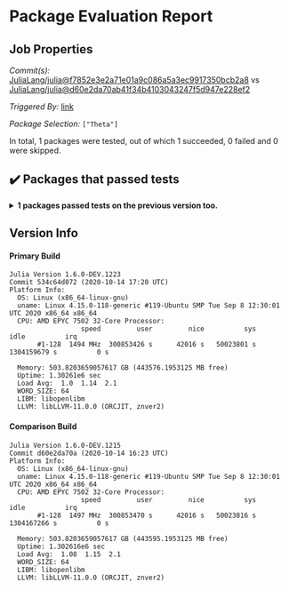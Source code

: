 # Package Evaluation Report

## Job Properties

*Commit(s):* [JuliaLang/julia@f7852e3e2a71e01a9c086a5a3ec9917350bcb2a8](https://github.com/JuliaLang/julia/commit/f7852e3e2a71e01a9c086a5a3ec9917350bcb2a8) vs [JuliaLang/julia@d60e2da70ab41f34b4103043247f5d947e228ef2](https://github.com/JuliaLang/julia/commit/d60e2da70ab41f34b4103043247f5d947e228ef2)

*Triggered By:* [link](https://github.com/JuliaLang/julia/pull/37884#issuecomment-708543410)

*Package Selection:* `["Theta"]`

In total, 1 packages were tested, out of which 1 succeeded, 0 failed and 0 were skipped.


## :heavy_check_mark: Packages that passed tests

<details><summary><strong>1 packages passed tests on the previous version too.</strong></summary>
<p>

- [Theta v0.1.1](logs/Theta/1.6.0-DEV-534c64d072.log)

</p>
</details>


## Version Info

#### Primary Build

```
Julia Version 1.6.0-DEV.1223
Commit 534c64d072 (2020-10-14 17:20 UTC)
Platform Info:
  OS: Linux (x86_64-linux-gnu)
  uname: Linux 4.15.0-118-generic #119-Ubuntu SMP Tue Sep 8 12:30:01 UTC 2020 x86_64 x86_64
  CPU: AMD EPYC 7502 32-Core Processor: 
                  speed         user         nice          sys         idle          irq
       #1-128  1494 MHz  300853426 s      42016 s   50023801 s  1304159679 s          0 s
       
  Memory: 503.8203659057617 GB (443576.1953125 MB free)
  Uptime: 1.30261e6 sec
  Load Avg:  1.0  1.14  2.1
  WORD_SIZE: 64
  LIBM: libopenlibm
  LLVM: libLLVM-11.0.0 (ORCJIT, znver2)

```

#### Comparison Build

```
Julia Version 1.6.0-DEV.1215
Commit d60e2da70a (2020-10-14 16:23 UTC)
Platform Info:
  OS: Linux (x86_64-linux-gnu)
  uname: Linux 4.15.0-118-generic #119-Ubuntu SMP Tue Sep 8 12:30:01 UTC 2020 x86_64 x86_64
  CPU: AMD EPYC 7502 32-Core Processor: 
                  speed         user         nice          sys         idle          irq
       #1-128  1497 MHz  300853470 s      42016 s   50023816 s  1304167266 s          0 s
       
  Memory: 503.8203659057617 GB (443595.1953125 MB free)
  Uptime: 1.302616e6 sec
  Load Avg:  1.08  1.15  2.1
  WORD_SIZE: 64
  LIBM: libopenlibm
  LLVM: libLLVM-11.0.0 (ORCJIT, znver2)

```
<!-- Generated on 2020-10-14T13:48:40.2 -->
